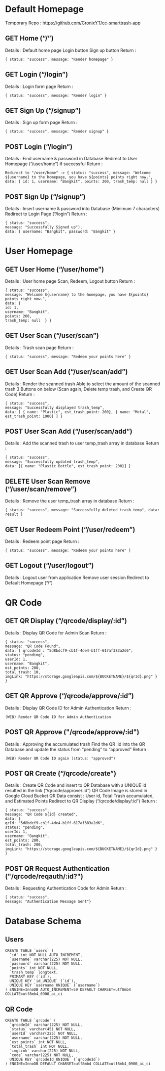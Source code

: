 # Default Homepage
Temporary Repo : https://github.com/CronixYT/cc-smarttrash-app
## GET Home (“/”)
Details :
Default home page
Login button
Sign up button
	Return : 
```
{ status: "success", message: "Render homepage" }
```

## GET Login (“/login”)
Details : 
Login form page
Return : 
```
{ status: "success", message: "Render login" }
```

## GET Sign Up (“/signup”)
Details : 
Sign up form page
Return : 
```
{ status: "success", message: "Render signup" }
```

## POST Login (“/login”)
Details : 
Find username & password in Database
Redirect to User Homepage (“/user/home”) if successful
	Return :
```
Redirect to "/user/home" -> { status: "success", message: "Welcome ${username} to the homepage, you have ${points} points right now.", data: { id: 1, username: "Bangkit", points: 200, trash_temp: null } }
```

	
## POST Sign Up (“/signup”)
Details : 
Insert username & password into Database (Minimum 7 characters)
Redirect to Login Page (“/login”)
	Return : 
```
{ status: "success", 
message: "Successfully Signed up"), 
data: { username: "Bangkit", password: "Bangkit" }
```


# User Homepage
## GET User Home (“/user/home”)
Details : 
User home page
Scan, Redeem, Logout button
Return : 
```
{ status: "success", 
message: "Welcome ${username} to the homepage, you have ${points} points right now.", 
data: { 
id: 1, 
username: "Bangkit", 
points: 200, 
trash_temp: null  } }
```

## GET User Scan (“/user/scan”)
Details : 
Trash scan page
	Return : 
```
{ status: "success", message: "Redeem your points here" }
```

## GET User Scan Add (“/user/scan/add”)
Details : 
Render the scanned trash
Able to select the amount of the scanned trash
3 Buttons on below (Scan again, Delete temp trash, and Create QR Code)
	Return : 
```
{ status: "success", 
message: "Successfully displayed trash_temp", 
data: [ { name: "Plastic", est_trash_point: 200}, { name: "Metal", est_trash_point: 1000} ] }
```

## POST User Scan Add (“/user/scan/add”)
Details : 
Add the scanned trash to user temp_trash array in database
	Return : 
```
{ status: "success", 
message: "Successfully updated trash_temp", 
data: [{ name: "Plastic Bottle", est_trash_point: 200}] }
```

## DELETE User Scan Remove (“/user/scan/remove”)
Details : 
Remove the user temp_trash array in database
	Return : 
```
{ status: "success", message: "Successfully deleted trash_temp", data: result }
```

## GET User Redeem Point (“/user/redeem”)
Details : 
Redeem point page
	Return : 
```
{ status: "success", message: "Redeem your points here" }
```

## GET Logout (“/user/logout”)
Details : 
Logout user from application
Remove user session
Redirect to Default Homepage (“/”)

# QR Code
## GET QR Display (“/qrcode/display/:id”)
Details : 
Display QR Code for Admin Scan
	Return : 
```
{ status: "success", 
message: "QR Code Found", 
data: { qrcodeId : "5d8bdcf9-cb1f-4de4-b1ff-617af383a2d6", 
status: "pending", 
userId: 1, 
username: "Bangkit", 
est_points: 200, 
total_trash: 10, 
imgLink: "https://storage.googleapis.com/${BUCKETNAME}/${qrId}.png" } }
```

## GET QR Approve (“/qrcode/approve/:id”)
Details : 
Display QR Code ID for Admin Authentication
	Return : 
```
(WEB) Render QR Code ID for Admin Authentication
```

## POST QR Approve ("/qrcode/approve/:id")
Details :
Approving the accumulated trash
Find the QR :id into the QR Database and update the status from “pending” to “approved”
	Return :
```
(WEB) Render QR Code ID again (status: "approved")
```

## POST QR Create (“/qrcode/create”)
Details : 
Create QR Code and insert to QR Database with a UNIQUE id resulted in the link (“/qrcode/approve/:id”)
QR Code Image is stored in Google Cloud Bucket
QR Data consist : User id, Total Trash accumulated, and Estimated Points
Redirect to QR Display (“/qrcode/display/:id”)
	Return : 
```
{ status: "success", 
message: "QR Code ${id} created", 
data: { 
qrId: "5d8bdcf9-cb1f-4de4-b1ff-617af383a2d6", 
status: "pending", 
userId: 1, 
username: "Bangkit", 
est_points: 200, 
total_trash: 200, 
imgLink: "https://storage.googleapis.com/${BUCKETNAME}/${qrId}.png" } }
```

## POST QR Request Authentication ("/qrcode/reqauth/:id?")
Details :
Requesting Authentication Code for Admin
	Return :
```
{ status: "success",
message: "Authentication Message Sent"}
```

# Database Schema
## Users
```
CREATE TABLE `users` (
  `id` int NOT NULL AUTO_INCREMENT,
  `username` varchar(225) NOT NULL,
  `password` varchar(225) NOT NULL,
  `points` int NOT NULL,
  `trash_temp` longtext,
  PRIMARY KEY (`id`),
  UNIQUE KEY `id_UNIQUE` (`id`),
  UNIQUE KEY `username_UNIQUE` (`username`)
) ENGINE=InnoDB AUTO_INCREMENT=59 DEFAULT CHARSET=utf8mb4 COLLATE=utf8mb4_0900_ai_ci
```

## QR Code
```
CREATE TABLE `qrcode` (
  `qrcodeId` varchar(225) NOT NULL,
  `status` varchar(45) NOT NULL,
  `userId` varchar(225) NOT NULL,
  `username` varchar(225) NOT NULL,
  `est_points` int NOT NULL,
  `total_trash` int NOT NULL,
  `imgLink` varchar(225) NOT NULL,
  `code` varchar(225) NOT NULL,
  UNIQUE KEY `qrcodeId_UNIQUE` (`qrcodeId`)
) ENGINE=InnoDB DEFAULT CHARSET=utf8mb4 COLLATE=utf8mb4_0900_ai_ci
```
